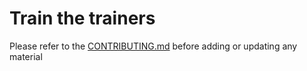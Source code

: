Train the trainers
==========

Please refer to the [CONTRIBUTING.md](../CONTRIBUTING.md) before adding or updating any material